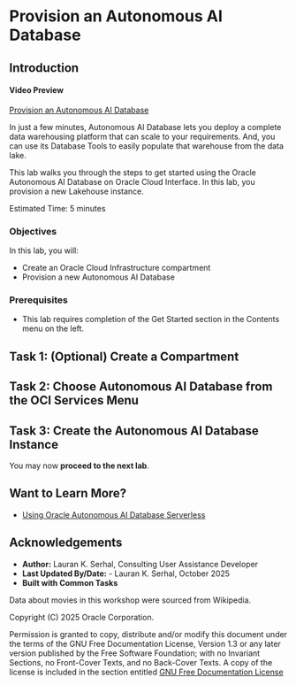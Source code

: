 # Provision an Autonomous AI Database

## Introduction

#### Video Preview

<!--[](youtube:BvSkiWWhuN4)-->

[Provision an Autonomous AI Database](videohub:1_o5aynk24)

In just a few minutes, Autonomous AI Database lets you deploy a complete data warehousing platform that can scale to your requirements. And, you can use its Database Tools to easily populate that warehouse from the data lake.

This lab walks you through the steps to get started using the Oracle Autonomous AI Database on Oracle Cloud Interface. In this lab, you provision a new Lakehouse instance.

Estimated Time: 5 minutes

### Objectives

In this lab, you will:

-   Create an Oracle Cloud Infrastructure compartment
-   Provision a new Autonomous AI Database

### Prerequisites

- This lab requires completion of the Get Started section in the Contents menu on the left.

## Task 1: (Optional) Create a Compartment
[](include:iam-compartment-create-body.md)

## Task 2: Choose Autonomous AI Database from the OCI Services Menu
[](include:adb-goto-service-body.md)

## Task 3: Create the Autonomous AI Database Instance
[](include:adb-provision-body.md)

You may now **proceed to the next lab**.

## Want to Learn More?

* [Using Oracle Autonomous AI Database Serverless](https://docs.oracle.com/en/cloud/paas/autonomous-database/serverless/adbsb/index.html#Oracle%C2%AE-Cloud)

## Acknowledgements

- **Author:** Lauran K. Serhal, Consulting User Assistance Developer
- **Last Updated By/Date:** - Lauran K. Serhal, October 2025
- **Built with Common Tasks**

Data about movies in this workshop were sourced from Wikipedia.

Copyright (C) 2025 Oracle Corporation.

Permission is granted to copy, distribute and/or modify this document
under the terms of the GNU Free Documentation License, Version 1.3
or any later version published by the Free Software Foundation;
with no Invariant Sections, no Front-Cover Texts, and no Back-Cover Texts.
A copy of the license is included in the section entitled [GNU Free Documentation License](https://oracle-livelabs.github.io/adb/shared/adb-15-minutes/introduction/files/gnu-free-documentation-license.txt)

